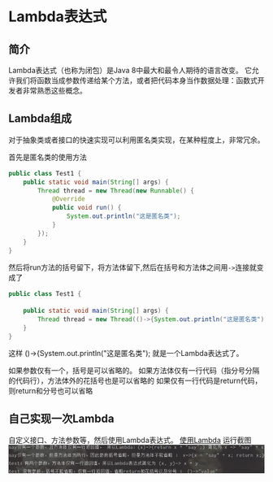 # Lambda表达式

## 简介
Lambda表达式（也称为闭包）是Java 8中最大和最令人期待的语言改变。
它允许我们将函数当成参数传递给某个方法，或者把代码本身当作数据处理：函数式开发者非常熟悉这些概念。

## Lambda组成
对于抽象类或者接口的快速实现可以利用匿名类实现，在某种程度上，非常冗余。

首先是匿名类的使用方法
```java
public class Test1 {
    public static void main(String[] args) {
        Thread thread = new Thread(new Runnable() {
            @Override
            public void run() {
                System.out.println("这是匿名类");
            }
        });
    }
}
```
然后将run方法的括号留下，将方法体留下,然后在括号和方法体之间用``->``连接就变成了
```java
public class Test1 {

    public static void main(String[] args) {
        Thread thread = new Thread(()->{System.out.println("这是匿名类");});
    }
}
```
这样 ()->{System.out.println("这是匿名类"); 就是一个Lambda表达式了。

如果参数仅有一个，括号是可以省略的。
如果方法体仅有一行代码（指分号分隔的代码行），方法体外的花括号也是可以省略的
如果仅有一行代码是return代码，则return和分号也可以省略

## 自己实现一次Lambda
自定义接口、方法参数等，然后使用Lambda表达式。
[使用Lambda](TestLambda.java)
运行截图
![运行截图](TestLambda%20Result%201%20.png)